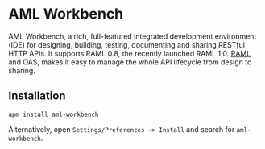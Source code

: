 # AML Workbench

AML Workbench, a rich, full-featured integrated development environment (IDE) for designing, building, testing, documenting and sharing RESTful HTTP APIs. It supports RAML 0.8, the recently launched RAML 1.0. [RAML](http://raml.org) and OAS, makes it easy to manage the whole API lifecycle from design to sharing.

## Installation

```
apm install aml-workbench
```

Alternatively, open `Settings/Preferences -> Install` and search for `aml-workbench`.
